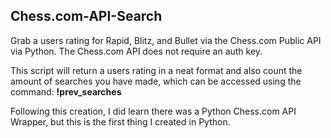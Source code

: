 ## Chess.com-API-Search
Grab a users rating for Rapid, Blitz, and Bullet via the Chess.com Public API via Python.
The Chess.com API does not require an auth key.

This script will return a users rating in a neat format and also count the amount of searches you have made, which can be accessed using the command: __!prev_searches__

Following this creation, I did learn there was a Python Chess.com API Wrapper, but this is the first thing I created in Python.
